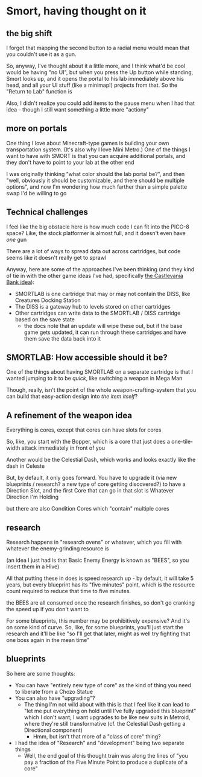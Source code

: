 # Smort, having thought on it

## the big shift

I forgot that mapping the second button to a radial menu would mean that you couldn't use it as a gun.

So, anyway, I've thought about it a little more, and I think what'd be cool would be having "no UI", but when you press the Up button while standing, Smort looks up, and it opens the portal to his lab immediately above his head, and all your UI stuff (like a minimap!) projects from that. So the "Return to Lab" function is

Also, I didn't realize you could add items to the pause menu when I had that idea - though I still want something a little more "actiony"

## more on portals

One thing I love about Minecraft-type games is building your own transportation system. (It's also why I love Mini Metro.) One of the things I want to have with SMORT is that you can acquire additional portals, and they don't have to point to your lab at the other end

I was originally thinking "what color should the lab portal be?", and then "well, obviously it should be customizable, and there should be multiple options", and now I'm wondering how much farther than a simple palette swap I'd be willing to go

## Technical challenges

I feel like the big obstacle here is how much code I can fit into the PICO-8 space? Like, the stock platformer is almost full, and it doesn't even have *one* gun

There are a lot of ways to spread data out across cartridges, but code seems like it doesn't really get to sprawl

Anyway, here are some of the approaches I've been thinking (and they kind of tie in with the other game ideas I've had, specifically [the Castlevania Bank idea](75dpv-avsww-ed8p2-3y1kd-d5bm3)):

- SMORTLAB is one cartridge that may or may not contain the DISS, like Creatures Docking Station
- The DISS is a gateway hub to levels stored on other cartridges
- Other cartridges can write data to the SMORTLAB / DISS cartridge based on the save state
  - the docs note that an update will wipe these out, but if the base game gets updated, it can run through these cartridges and have them save the data back into it

## SMORTLAB: How accessible should it be?

One of the things about having SMORTLAB on a separate cartridge is that I wanted jumping to it to be *quick*, like switching a weapon in Mega Man

Though, really, isn't the point of the whole weapon-crafting-system that you can build that easy-action design into *the item itself*?

## A refinement of the weapon idea

Everything is cores, except that cores can have slots for cores

So, like, you start with the Bopper, which is a core that just does a one-tile-width attack immediately in front of you

Another would be the Celestial Dash, which works and looks exactly like the dash in Celeste

But, by default, it only goes forward. You have to upgrade it (via new blueprints / research? a new type of core getting discovered?) to have a Direction Slot, and the first Core that can go in that slot is Whatever Direction I'm Holding

but there are also Condition Cores which "contain" multiple cores

## research

Research happens in "research ovens" or whatever, which you fill with whatever the enemy-grinding resource is

(an idea I just had is that Basic Enemy Energy is known as "BEES", so you insert them in a Hive)

All that putting these in does is speed research up - by default, it will take 5 years, but every blueprint has its "five minutes" point, which is the resource count required to reduce that time to five minutes.

the BEES are all consumed once the research finishes, so don't go cranking the speed up if you don't want to

For some blueprints, this number may be prohibitively expensive? And it's on some kind of curve. So, like, for some blueprints, you'll just start the research and it'll be like "so I'll get that later, might as well try fighting that one boss again in the mean time"

## blueprints

So here are some thoughts:

- You can have "entirely new type of core" as the kind of thing you need to liberate from a Chozo Statue
- You can also have "upgrading"?
  - The thing I'm not wild about with this is that I feel like it can lead to "let me put everything on hold until I've fully upgraded this blueprint" which I don't want; I want upgrades to be like new suits in Metroid, where they're still transformative (cf. the Celestial Dash getting a Directional component)
    - Hmm, but isn't that more of a "class of core" thing?
- I had the idea of "Research" and "development" being two separate things
  - Well, the end goal of this thought train was along the lines of "you pay a fraction of the Five Minute Point to produce a duplicate of a core"
